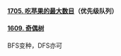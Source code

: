 #### [1705. 吃苹果的最大数目](https://leetcode-cn.com/problems/maximum-number-of-eaten-apples/)（优先级队列）

#### [1609. 奇偶树](https://leetcode-cn.com/problems/even-odd-tree/) 
BFS变种，DFS亦可